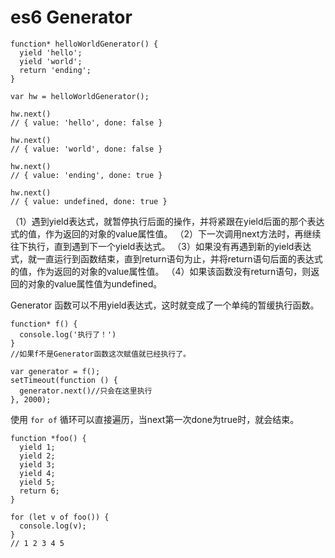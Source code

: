 # es6 Generator 

    function* helloWorldGenerator() {
      yield 'hello';
      yield 'world';
      return 'ending';
    }

    var hw = helloWorldGenerator();

    hw.next()
    // { value: 'hello', done: false }

    hw.next()
    // { value: 'world', done: false }

    hw.next()
    // { value: 'ending', done: true }

    hw.next()
    // { value: undefined, done: true }

（1）遇到yield表达式，就暂停执行后面的操作，并将紧跟在yield后面的那个表达式的值，作为返回的对象的value属性值。
（2）下一次调用next方法时，再继续往下执行，直到遇到下一个yield表达式。
（3）如果没有再遇到新的yield表达式，就一直运行到函数结束，直到return语句为止，并将return语句后面的表达式的值，作为返回的对象的value属性值。
（4）如果该函数没有return语句，则返回的对象的value属性值为undefined。

Generator 函数可以不用yield表达式，这时就变成了一个单纯的暂缓执行函数。

    function* f() {
      console.log('执行了！')
    }
    //如果f不是Generator函数这次赋值就已经执行了。

    var generator = f();
    setTimeout(function () {
      generator.next()//只会在这里执行
    }, 2000);

使用 `for of` 循环可以直接遍历，当next第一次done为true时，就会结束。

    function *foo() {
      yield 1;
      yield 2;
      yield 3;
      yield 4;
      yield 5;
      return 6;
    }

    for (let v of foo()) {
      console.log(v);
    }
    // 1 2 3 4 5